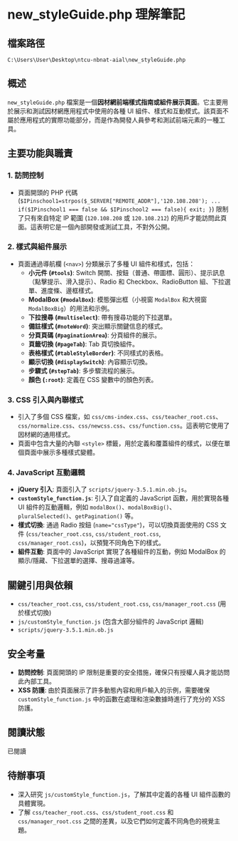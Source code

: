 # new_styleGuide.php 理解筆記

## 檔案路徑
`C:\Users\User\Desktop\ntcu-nbnat-aial\new_styleGuide.php`

## 概述
`new_styleGuide.php` 檔案是一個**因材網前端樣式指南或組件展示頁面**。它主要用於展示和測試因材網應用程式中使用的各種 UI 組件、樣式和互動模式。該頁面不屬於應用程式的實際功能部分，而是作為開發人員參考和測試前端元素的一種工具。

## 主要功能與職責

### 1. 訪問控制
- 頁面開頭的 PHP 代碼 (`$IPinschool1=strpos($_SERVER["REMOTE_ADDR"],'120.108.208'); ... if($IPinschool1 === false && $IPinschool2 === false){ exit; }`) 限制了只有來自特定 IP 範圍 (`120.108.208` 或 `120.108.212`) 的用戶才能訪問此頁面。這表明它是一個內部開發或測試工具，不對外公開。

### 2. 樣式與組件展示
- 頁面通過導航欄 (`<nav>`) 分類展示了多種 UI 組件和樣式，包括：
    - **小元件 (`#tools`)**: Switch 開關、按鈕（普通、帶圖標、圓形）、提示訊息（點擊提示、滑入提示）、Radio 和 Checkbox、RadioButton 組、下拉選單、進度條、邊框樣式。
    - **ModalBox (`#modalBox`)**: 模態彈出框（小視窗 `ModalBox` 和大視窗 `ModalBoxBig`）的用法和示例。
    - **下拉搜尋 (`#multiselect`)**: 帶有搜尋功能的下拉選單。
    - **備註樣式 (`#noteWord`)**: 突出顯示關鍵信息的樣式。
    - **分頁頁碼 (`#paginationArea`)**: 分頁組件的展示。
    - **頁籤切換 (`#pageTab`)**: Tab 頁切換組件。
    - **表格樣式 (`#tableStyleBorder`)**: 不同樣式的表格。
    - **顯示切換 (`#displaySwitch`)**: 內容顯示切換。
    - **步驟式 (`#stepTab`)**: 多步驟流程的展示。
    - **顏色 (`:root`)**: 定義在 CSS 變數中的顏色列表。

### 3. CSS 引入與內聯樣式
- 引入了多個 CSS 檔案，如 `css/cms-index.css`、`css/teacher_root.css`、`css/normalize.css`、`css/newcss.css`、`css/function.css`。這表明它使用了因材網的通用樣式。
- 頁面中包含大量的內聯 `<style>` 標籤，用於定義和覆蓋組件的樣式，以便在單個頁面中展示多種樣式變體。

### 4. JavaScript 互動邏輯
- **jQuery 引入**: 頁面引入了 `scripts/jquery-3.5.1.min.ob.js`。
- **`customStyle_function.js`**: 引入了自定義的 JavaScript 函數，用於實現各種 UI 組件的互動邏輯，例如 `modalBox()`、`modalBoxBig()`、`pluralSelected()`、`getPagination()` 等。
- **樣式切換**: 通過 Radio 按鈕 (`name="cssType"`)，可以切換頁面使用的 CSS 文件 (`css/teacher_root.css`, `css/student_root.css`, `css/manager_root.css`)，以預覽不同角色下的樣式。
- **組件互動**: 頁面中的 JavaScript 實現了各種組件的互動，例如 ModalBox 的顯示/隱藏、下拉選單的選擇、搜尋過濾等。

## 關鍵引用與依賴
- `css/teacher_root.css`, `css/student_root.css`, `css/manager_root.css` (用於樣式切換)
- `js/customStyle_function.js` (包含大部分組件的 JavaScript 邏輯)
- `scripts/jquery-3.5.1.min.ob.js`

## 安全考量
- **訪問控制**: 頁面開頭的 IP 限制是重要的安全措施，確保只有授權人員才能訪問此內部工具。
- **XSS 防護**: 由於頁面展示了許多動態內容和用戶輸入的示例，需要確保 `customStyle_function.js` 中的函數在處理和渲染數據時進行了充分的 XSS 防護。

## 閱讀狀態
已閱讀

## 待辦事項
- 深入研究 `js/customStyle_function.js`，了解其中定義的各種 UI 組件函數的具體實現。
- 了解 `css/teacher_root.css`、`css/student_root.css` 和 `css/manager_root.css` 之間的差異，以及它們如何定義不同角色的視覺主題。
